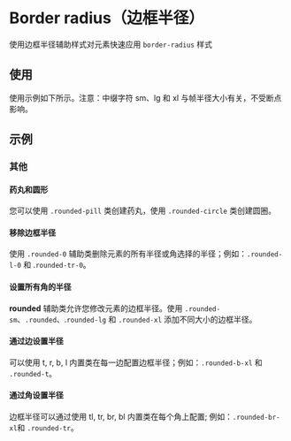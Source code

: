 # Border radius（边框半径）

使用边框半径辅助样式对元素快速应用 `border-radius` 样式

## 使用

使用示例如下所示。注意：中缀字符 sm、lg 和 xl 与帧半径大小有关，不受断点影响。

<masa-example file="Examples.styles_and_animations.border_radius.Basic"></masa-example>

## 示例

### 其他

#### 药丸和圆形

您可以使用 `.rounded-pill` 类创建药丸，使用 `.rounded-circle` 类创建圆圈。

<masa-example file="Examples.styles_and_animations.border_radius.Round"></masa-example>

#### 移除边框半径

使用 `.rounded-0` 辅助类删除元素的所有半径或角选择的半径；例如：`.rounded-l-0` 和 .`rounded-tr-0`。

<masa-example file="Examples.styles_and_animations.border_radius.Remove"></masa-example>

#### 设置所有角的半径

**rounded** 辅助类允许您修改元素的边框半径。使用 `.rounded-sm`、`.rounded`、.`rounded-lg` 和 `.rounded-xl` 添加不同大小的边框半径。

<masa-example file="Examples.styles_and_animations.border_radius.Set"></masa-example>

#### 通过边设置半径

可以使用 t, r, b, l 内置类在每一边配置边框半径；例如：`.rounded-b-xl` 和 `.rounded-t`。

<masa-example file="Examples.styles_and_animations.border_radius.Side"></masa-example>

#### 通过角设置半径

边框半径可以通过使用 tl, tr, br, bl 内置类在每个角上配置; 例如：`.rounded-br-xl`和 `.rounded-tr`。

<masa-example file="Examples.styles_and_animations.border_radius.Horn"></masa-example>